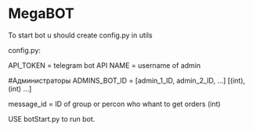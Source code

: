 # MegaBOT
To start bot u should create config.py in utils

config.py:

API_TOKEN = telegram bot API
NAME =  username of admin

#Администраторы
ADMINS_BOT_ID = [admin_1_ID, admin_2_ID, ...]  [(int),(int) ...]

message_id = ID of group or percon who whant to get orders (int) 


USE botStart.py to run bot.
